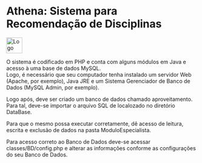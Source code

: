 

<h1>Athena: Sistema para Recomendação de Disciplinas</h1>

<img scr="https://github.com/danielkarling3/Athena/blob/master/img/logoAthena2.png" alt="Logo" height="42" width="42">

<p> O sistema é codificado em PHP e conta com alguns módulos em Java e acesso à uma base de dados MySQL.<br>
Logo, é necessário que seu computador tenha instalado um servidor Web (Apache, por exemplo), Java JRE e um Sistema Gerenciador de Banco de Dados (MySQL Admin, por exemplo). 
</p>

<p>
Logo após, deve ser criado um banco de dados chamado aproveitamento. Para tal, deve-se importar o arquivo SQL de localozado no diretório DataBase.  
</p>

<p> Para que o mesmo possa executar corretamente, dê acesso de leitura, escrita e exclusão de dados na pasta ModuloEspecialista.</p>

<p> Para acesso correto ao Banco de Dados deve-se acessar classes/BD/config.php e alterar as informações conforme as configurações do seu Banco de Dados.</p>
